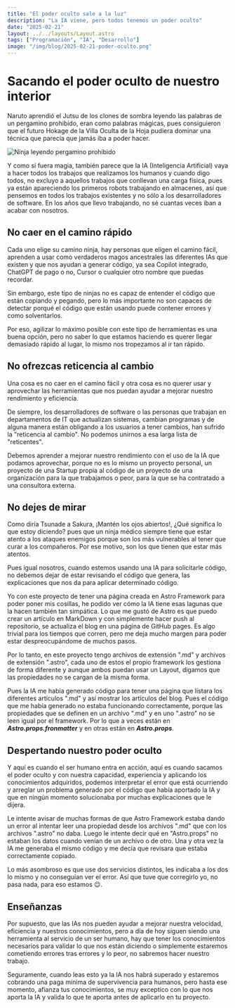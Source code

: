 ```yaml
---
title: "El poder oculto sale a la luz"
description: "La IA viene, pero todos tenemos un poder oculto"
date: "2025-02-21"
layout: ../../layouts/Layout.astro
tags: ["Programación", "IA", "Desarrollo"]
image: "/img/blog/2025-02-21-poder-oculto.png"
---
```


# Sacando el poder oculto de nuestro interior

Naruto aprendió el Jutsu de los clones de sombra leyendo las palabras de un pergamino prohibido, eran como palabras mágicas, pues consiguieron que el futuro Hokage de la Villa Oculta de la Hoja pudiera dominar una técnica que parecía que jamás iba a poder hacer.

<img src="/img/blog/2025-02-22-ninja-leyendo-pergamino-prohibido.png" alt="Ninja leyendo pergamino prohibido" class="responsive-img">

Y como si fuera magia, también parece que la IA (Inteligencia Artificial) vaya a hacer todos los trabajos que realizamos los humanos y cuando digo todos, no excluyo a aquellos trabajos que conllevan una carga física, pues ya están apareciendo los primeros robots trabajando en almacenes, así que pensemos en todos los trabajos existentes y no sólo a los desarrolladores de software. En los años que llevo trabajando, no sé cuantas veces iban a acabar con nosotros.


## No caer en el camino rápido

Cada uno elige su camino ninja, hay personas que eligen el camino fácil, aprenden a usar como verdaderos magos ancestrales las diferentes IAs que existen y que nos ayudan a generar código, ya sea Copilot integrado, ChatGPT de pago o no, Cursor o cualquier otro nombre que puedas recordar.

Sin embargo, este tipo de ninjas no es capaz de entender el código que están copiando y pegando, pero lo más importante no son capaces de detectar porqué el código que están usando puede contener errores y como solventarlos.

Por eso, agilizar lo máximo posible con este tipo de herramientas es una buena opción, pero no saber lo que estamos haciendo es querer llegar demasiado rápido al lugar, lo mismo nos tropezamos al ir tan rápido.

## No ofrezcas reticencia al cambio

Una cosa es no caer en el camino fácil y otra cosa es no querer usar y aprovechar las herramientas que nos puedan ayudar a mejorar nuestro rendimiento y eficiencia.

De siempre, los desarrolladores de software o las personas que trabajan en departamentos de IT que actualizan sistemas, cambian programas y de alguna manera están obligando a los usuarios a tener cambios, han sufrido la "reticencia al cambio". No podemos unirnos a esa larga lista de "reticentes".

Debemos aprender a mejorar nuestro rendimiento con el uso de la IA que podamos aprovechar, porque no es lo mismo un proyecto personal, un proyecto de una Startup propia al código de un proyecto de una organización para la que trabajamos o peor, para la que se ha contratado a una consultora externa.

## No dejes de mirar

Como diría Tsunade a Sakura, ¡Mantén los ojos abiertos!, ¿Qué significa lo que estoy diciendo? pues que un ninja médico siempre tiene que estar atento a los ataques enemigos porque son los más vulnerables al tener que curar a los compañeros. Por ese motivo, son los que tienen que estar más atentos.

Pues igual nosotros, cuando estemos usando una IA para solicitarle código, no debemos dejar de estar revisando el código que genera, las explicaciones que nos da para aplicar determinado código.

Yo con este proyecto de tener una página creada en Astro Framework para poder poner mis cosillas, he podido ver cómo la IA tiene esas lagunas que la hacen también tan simpática. Lo que me gustó de Astro es que puedo crear un artículo en MarkDown y con simplemente hacer push al repositorio, se actualiza el blog en una página de GitHub pages. Es algo trivial para los tiempos que corren, pero me deja mucho margen para poder estar despreocupándome de muchos pasos.

Por lo tanto, en este proyecto tengo archivos de extensión ".md" y archivos de extensión ".astro", cada uno de estos el propio framework los gestiona de forma diferente y aunque ambos puedan usar un Layout, digamos que las propiedades no se cargan de la misma forma.

Pues la IA me había generado código para tener una página que listara los diferentes artículos ".md" y así mostrar los artículos del blog. Pues el código que me había generado no estaba funcionando correctamente, porque las propiedades que se definen en un archivo ".md" y en uno ".astro" no se leen igual por el framework. Por lo que a veces están en ***Astro.props.fronmatter*** y en otras están en ***Astro.props***.

## Despertando nuestro poder oculto

Y aquí es cuando el ser humano entra en acción, aquí es cuando sacamos el poder oculto y con nuestra capacidad, experiencia y aplicando los conocimientos adquiridos, podemos interpretar el error que está ocurriendo y arreglar un problema generado por el código que había aportado la IA y que en ningún momento solucionaba por muchas explicaciones que le dijera.

Le intente avisar de muchas formas de que Astro Framework estaba dando un error al intentar leer una propiedad desde los archivos ".md" que con los archivos ".astro" no daba. Luego le intente decir qué en "Astro.props" no estaban los datos cuando venían de un archivo o de otro. Una y otra vez la IA me generaba el mismo código y me decía que revisara que estaba correctamente copiado.

Lo más asombroso es que use dos servicios distintos, les indicaba a los dos lo mismo y no conseguían ver el error. Así que tuve que corregirlo yo, no pasa nada, para eso estamos 😉.

## Enseñanzas

Por supuesto, que las IAs nos pueden ayudar a mejorar nuestra velocidad, eficiencia y nuestros conocimientos, pero a día de hoy siguen siendo una herramienta al servicio de un ser humano, hay que tener los conocimientos necesarios para validar lo que nos están diciendo o simplemente estaremos cometiendo errores tras errores y lo peor, no sabremos hacer nuestro trabajo.

Seguramente, cuando leas esto ya la IA nos habrá superado y estaremos cobrando una paga mínima de supervivencia para humanos, pero hasta ese momento, afianza tus conocimientos, se muy exceptico con lo que nos aporta la IA y valida lo que te aporta antes de aplicarlo en tu proyecto.